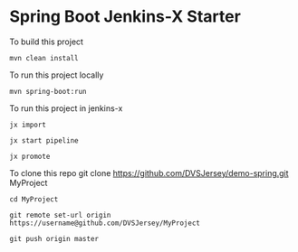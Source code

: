 Spring Boot Jenkins-X Starter
=========================

To build this project

    mvn clean install

To run this project locally

    mvn spring-boot:run

To run this project in jenkins-x

    jx import
    
    jx start pipeline
    
    jx promote

To clone this repo
    git clone https://github.com/DVSJersey/demo-spring.git MyProject
    
    cd MyProject
    
    git remote set-url origin https://username@github.com/DVSJersey/MyProject
    
    git push origin master

